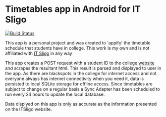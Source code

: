 # Timetables app in Android for IT Sligo
[![Build Status](https://travis-ci.org/mcgowanb/itsligo-timetables-android.svg?branch=master)](https://travis-ci.org/mcgowanb/itsligo-timetables-android)

This app is a personal project and was created to 'appify' the timetable schedule that students have in college. This work is my own and is not affiliated with [IT Sligo](https://itsligo.ie/) in any way

This app creates a POST request with a student ID to the college [website](https://itsligo.ie/student-hub/my-timetable/) and scrapes the resultant html. This result is parsed and displayed to user in the app.
As there are blackspots in the college for internet access and not everyone always has internet connectivity when you need it, data is persisted to local SQLite storage for offline access.
Since timetables are subject to change on a regular basis a Sync Adapter has been scheduled to run every 24 hours to update the local database.

Data displyed on this app is only as accurate as the information presented on the ITSligo website.
